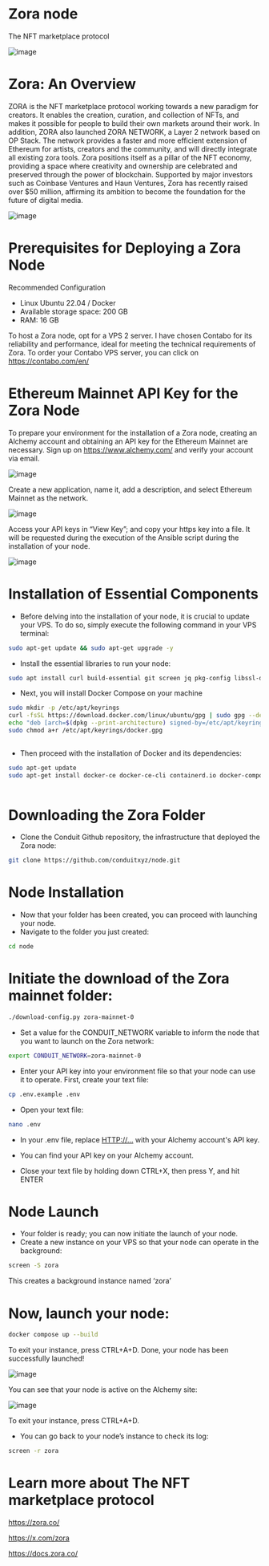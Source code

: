 # Zora node
The NFT marketplace protocol

![image](https://github.com/user-attachments/assets/0bb5c817-e89a-4365-9ea7-2d9a88e8addb)

# Zora: An Overview
ZORA is the NFT marketplace protocol working towards a new paradigm for creators. It enables the creation, curation, and collection of NFTs, and makes it possible for people to build their own markets around their work.
 In addition, ZORA also launched ZORA NETWORK, a Layer 2 network based on OP Stack. The network provides a faster and more efficient extension of Ethereum for artists, creators and the community, and will directly integrate all existing zora tools.
  Zora positions itself as a pillar of the NFT economy, providing a space where creativity and ownership are celebrated and preserved through the power of blockchain. Supported by major investors such as Coinbase Ventures and Haun Ventures, Zora has recently raised over $50 million, affirming its ambition to become the foundation for the future of digital media.
  
  ![image](https://github.com/user-attachments/assets/60094467-4d43-43b0-9251-41db6ddee4b9)

  
  # Prerequisites for Deploying a Zora Node
  Recommended Configuration

* Linux Ubuntu 22.04 / Docker
* Available storage space: 200 GB
* RAM: 16 GB

To host a Zora node, opt for a VPS 2 server. I have chosen Contabo for its reliability and performance, ideal for meeting the technical requirements of Zora.
To order your Contabo VPS server, you can click on https://contabo.com/en/
# Ethereum Mainnet API Key for the Zora Node
To prepare your environment for the installation of a Zora node, creating an Alchemy account and obtaining an API key for the Ethereum Mainnet are necessary.
Sign up on https://www.alchemy.com/ and verify your account via email.

![image](https://github.com/user-attachments/assets/384cc02b-1b73-4df1-8f6f-7fb069296c09)

Create a new application, name it, add a description, and select Ethereum Mainnet as the network.

![image](https://github.com/user-attachments/assets/fc9bb76d-1957-4f21-a4bf-1a421b1b9e8e)

Access your API keys in “View Key”; and copy your https key into a file. It will be requested during the execution of the Ansible script during the installation of your node.

![image](https://github.com/user-attachments/assets/44611f51-ceeb-4176-a349-f2cbd9f095cf)

# Installation of Essential Components
* Before delving into the installation of your node, it is crucial to update your VPS. To do so, simply execute the following command in your VPS terminal:
```bash
sudo apt-get update && sudo apt-get upgrade -y  
```
* Install the essential libraries to run your node:
```bash
sudo apt install curl build-essential git screen jq pkg-config libssl-dev libclang-dev ca-certificates gnupg lsb-release -y  
```
* Next, you will install Docker Compose on your machine
```bash
sudo mkdir -p /etc/apt/keyrings
curl -fsSL https://download.docker.com/linux/ubuntu/gpg | sudo gpg --dearmor -o /etc/apt/keyrings/docker.gpg
echo "deb [arch=$(dpkg --print-architecture) signed-by=/etc/apt/keyrings/docker.gpg] https://download.docker.com/linux/ubuntu $(lsb_release -cs) stable" | sudo tee /etc/apt/sources.list.d/docker.list > /dev/null
sudo chmod a+r /etc/apt/keyrings/docker.gpg
  
```
*  Then proceed with the installation of Docker and its dependencies:
```bash
sudo apt-get update
sudo apt-get install docker-ce docker-ce-cli containerd.io docker-compose
  
```
# Downloading the Zora Folder
*  Clone the Conduit Github repository, the infrastructure that deployed the Zora node:
```bash
git clone https://github.com/conduitxyz/node.git  
```
# Node Installation
*  Now that your folder has been created, you can proceed with launching your node.
*  Navigate to the folder you just created:
```bash
cd node  
```
#  Initiate the download of the Zora mainnet folder:
```bash
./download-config.py zora-mainnet-0  
```
* Set a value for the CONDUIT_NETWORK variable to inform the node that you want to launch on the Zora network:
```bash
export CONDUIT_NETWORK=zora-mainnet-0  
```
* Enter your API key into your environment file so that your node can use it to operate. First, create your text file:
```bash
cp .env.example .env  
```
* Open your text file:
```bash
nano .env  
```
*  In your .env file, replace <HTTP://…> with your Alchemy account's API key.

* You can find your API key on your Alchemy account.
*  Close your text file by holding down CTRL+X, then press Y, and hit ENTER
# Node Launch
* Your folder is ready; you can now initiate the launch of your node.
* Create a new instance on your VPS so that your node can operate in the background:
```bash
screen -S zora  
```
This creates a background instance named ‘zora’
# Now, launch your node:
```bash
docker compose up --build  
```
To exit your instance, press CTRL+A+D.
Done, your node has been successfully launched!

![image](https://github.com/user-attachments/assets/74abd0af-4585-432d-8d2f-c40dcab184e8)

You can see that your node is active on the Alchemy site:

![image](https://github.com/user-attachments/assets/b1510fb1-11ba-43cf-bc0d-820e95e8ccb2)


To exit your instance, press CTRL+A+D.
* You can go back to your node’s instance to check its log:
```bash
screen -r zora  
```
# Learn more about The NFT marketplace protocol

https://zora.co/

https://x.com/zora

https://docs.zora.co/







